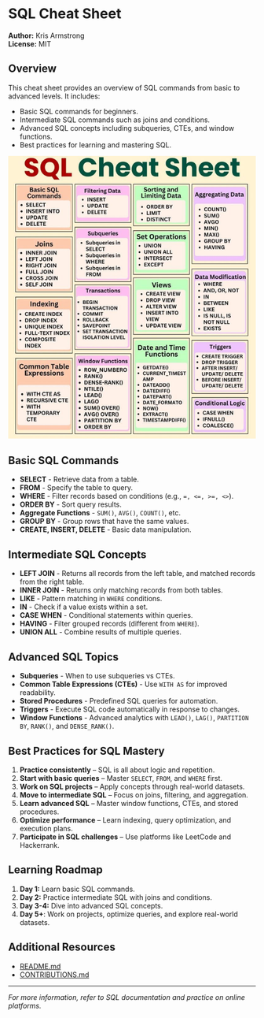 # SQL Cheat Sheet

**Author:** Kris Armstrong  
**License:** MIT  

## Overview
This cheat sheet provides an overview of SQL commands from basic to advanced levels. It includes:
- Basic SQL commands for beginners.
- Intermediate SQL commands such as joins and conditions.
- Advanced SQL concepts including subqueries, CTEs, and window functions.
- Best practices for learning and mastering SQL.

![SQL Cheat Sheet](1741320282879.jpeg)

## Basic SQL Commands
- **SELECT** - Retrieve data from a table.
- **FROM** - Specify the table to query.
- **WHERE** - Filter records based on conditions (e.g., `=, <=, >=, <>`).
- **ORDER BY** - Sort query results.
- **Aggregate Functions** - `SUM()`, `AVG()`, `COUNT()`, etc.
- **GROUP BY** - Group rows that have the same values.
- **CREATE, INSERT, DELETE** - Basic data manipulation.

## Intermediate SQL Concepts
- **LEFT JOIN** - Returns all records from the left table, and matched records from the right table.
- **INNER JOIN** - Returns only matching records from both tables.
- **LIKE** - Pattern matching in `WHERE` conditions.
- **IN** - Check if a value exists within a set.
- **CASE WHEN** - Conditional statements within queries.
- **HAVING** - Filter grouped records (different from `WHERE`).
- **UNION ALL** - Combine results of multiple queries.

## Advanced SQL Topics
- **Subqueries** - When to use subqueries vs CTEs.
- **Common Table Expressions (CTEs)** - Use `WITH AS` for improved readability.
- **Stored Procedures** - Predefined SQL queries for automation.
- **Triggers** - Execute SQL code automatically in response to changes.
- **Window Functions** - Advanced analytics with `LEAD()`, `LAG()`, `PARTITION BY`, `RANK()`, and `DENSE_RANK()`.

## Best Practices for SQL Mastery
1. **Practice consistently** – SQL is all about logic and repetition.
2. **Start with basic queries** – Master `SELECT`, `FROM`, and `WHERE` first.
3. **Work on SQL projects** – Apply concepts through real-world datasets.
4. **Move to intermediate SQL** – Focus on joins, filtering, and aggregation.
5. **Learn advanced SQL** – Master window functions, CTEs, and stored procedures.
6. **Optimize performance** – Learn indexing, query optimization, and execution plans.
7. **Participate in SQL challenges** – Use platforms like LeetCode and Hackerrank.

## Learning Roadmap
1. **Day 1:** Learn basic SQL commands.
2. **Day 2:** Practice intermediate SQL with joins and conditions.
3. **Day 3-4:** Dive into advanced SQL concepts.
4. **Day 5+**: Work on projects, optimize queries, and explore real-world datasets.

## Additional Resources
- [README.md](README.md)
- [CONTRIBUTIONS.md](CONTRIBUTIONS.md)

---
*For more information, refer to SQL documentation and practice on online platforms.*  

